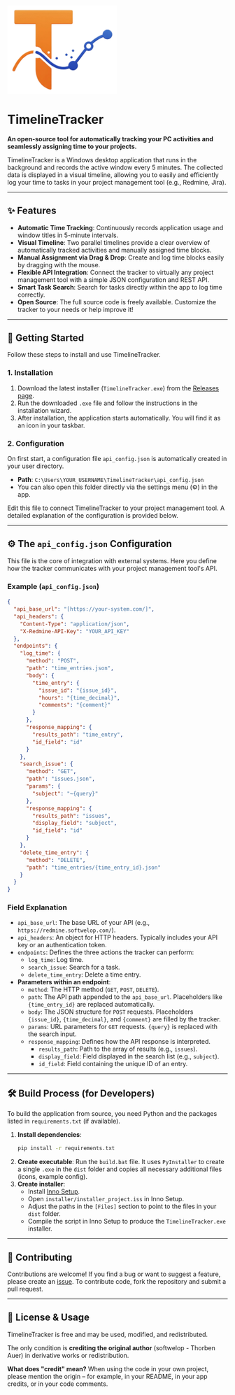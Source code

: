 <img src="https://github.com/auerth/timelinetracker/blob/main/icon.png" width="250">

# TimelineTracker

**An open-source tool for automatically tracking your PC activities and seamlessly assigning time to your projects.**

TimelineTracker is a Windows desktop application that runs in the background and records the active window every 5 minutes. The collected data is displayed in a visual timeline, allowing you to easily and efficiently log your time to tasks in your project management tool (e.g., Redmine, Jira).

---

## ✨ Features

* **Automatic Time Tracking**: Continuously records application usage and window titles in 5-minute intervals.
* **Visual Timeline**: Two parallel timelines provide a clear overview of automatically tracked activities and manually assigned time blocks.
* **Manual Assignment via Drag & Drop**: Create and log time blocks easily by dragging with the mouse.
* **Flexible API Integration**: Connect the tracker to virtually any project management tool with a simple JSON configuration and REST API.
* **Smart Task Search**: Search for tasks directly within the app to log time correctly.
* **Open Source**: The full source code is freely available. Customize the tracker to your needs or help improve it!

---

## 🚀 Getting Started

Follow these steps to install and use TimelineTracker.

### 1. Installation

1.  Download the latest installer (`TimelineTracker.exe`) from the [Releases page](https://github.com/softwelop/timelinetracker/releases).
2.  Run the downloaded `.exe` file and follow the instructions in the installation wizard.
3.  After installation, the application starts automatically. You will find it as an icon in your taskbar.

### 2. Configuration

On first start, a configuration file `api_config.json` is automatically created in your user directory.

* **Path**: `C:\Users\YOUR_USERNAME\TimelineTracker\api_config.json`
* You can also open this folder directly via the settings menu (⚙️) in the app.

Edit this file to connect TimelineTracker to your project management tool. A detailed explanation of the configuration is provided below.

---

## ⚙️ The `api_config.json` Configuration

This file is the core of integration with external systems. Here you define how the tracker communicates with your project management tool's API.

### Example (`api_config.json`)

```json
{
  "api_base_url": "[https://your-system.com/]",
  "api_headers": {
    "Content-Type": "application/json",
    "X-Redmine-API-Key": "YOUR_API_KEY"
  },
  "endpoints": {
    "log_time": {
      "method": "POST",
      "path": "time_entries.json",
      "body": {
        "time_entry": {
          "issue_id": "{issue_id}",
          "hours": "{time_decimal}",
          "comments": "{comment}"
        }
      },
      "response_mapping": {
        "results_path": "time_entry",
        "id_field": "id"
      }
    },
    "search_issue": {
      "method": "GET",
      "path": "issues.json",
      "params": {
        "subject": "~{query}"
      },
      "response_mapping": {
        "results_path": "issues",
        "display_field": "subject",
        "id_field": "id"
      }
    },
    "delete_time_entry": {
      "method": "DELETE",
      "path": "time_entries/{time_entry_id}.json"
    }
  }
}
```

### Field Explanation

* `api_base_url`: The base URL of your API (e.g., `https://redmine.softwelop.com/`).
* `api_headers`: An object for HTTP headers. Typically includes your API key or an authentication token.
* `endpoints`: Defines the three actions the tracker can perform:
    * `log_time`: Log time.
    * `search_issue`: Search for a task.
    * `delete_time_entry`: Delete a time entry.
* **Parameters within an endpoint**:
    * `method`: The HTTP method (`GET`, `POST`, `DELETE`).
    * `path`: The API path appended to the `api_base_url`. Placeholders like `{time_entry_id}` are replaced automatically.
    * `body`: The JSON structure for `POST` requests. Placeholders `{issue_id}`, `{time_decimal}`, and `{comment}` are filled by the tracker.
    * `params`: URL parameters for `GET` requests. `{query}` is replaced with the search input.
    * `response_mapping`: Defines how the API response is interpreted.
        * `results_path`: Path to the array of results (e.g., `issues`).
        * `display_field`: Field displayed in the search list (e.g., `subject`).
        * `id_field`: Field containing the unique ID of an entry.

---

## 🛠️ Build Process (for Developers)

To build the application from source, you need Python and the packages listed in `requirements.txt` (if available).

1.  **Install dependencies**:
    ```bash
    pip install -r requirements.txt
    ```
2.  **Create executable**:
    Run the `build.bat` file. It uses `PyInstaller` to create a single `.exe` in the `dist` folder and copies all necessary additional files (icons, example config).
3.  **Create installer**:
    * Install [Inno Setup](https://jrsoftware.org/isinfo.php).
    * Open `installer/installer_project.iss` in Inno Setup.
    * Adjust the paths in the `[Files]` section to point to the files in your `dist` folder.
    * Compile the script in Inno Setup to produce the `TimelineTracker.exe` installer.

---

## 🤝 Contributing

Contributions are welcome! If you find a bug or want to suggest a feature, please create an [issue](https://github.com/softwelop/timelinetracker/issues). To contribute code, fork the repository and submit a pull request.

---

## 📄 License & Usage

TimelineTracker is free and may be used, modified, and redistributed.

The only condition is **crediting the original author** (softwelop - Thorben Auer) in derivative works or redistribution.

**What does "credit" mean?** When using the code in your own project, please mention the origin – for example, in your README, in your app credits, or in your code comments.
